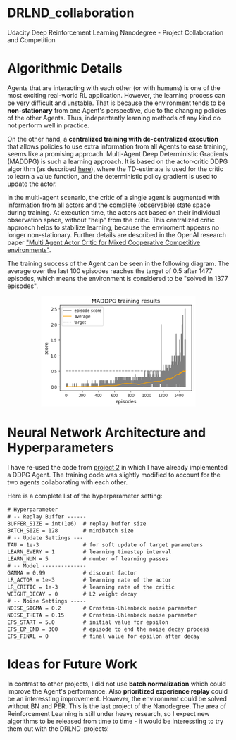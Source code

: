 # DRLND_collaboration
Udacity Deep Reinforcement Learning Nanodegree - Project Collaboration and Competition

# Algorithmic Details

Agents that are interacting with each other (or with humans) is one of the most exciting real-world RL application. However, the learning process can be very difficult and unstable. That is because the environment tends to be **non-stationary** from one Agent's perspective, due to the changing policies of the other Agents. Thus, indepentently learning methods of any kind do not perform well in practice.

On the other hand, a **centralized training with de-centralized execution** that allows policies to use extra information from all Agents to ease training, seems like a promising approach. Multi-Agent Deep Deterministic Gradients (MADDPG) is such a learning approach. It is based on the actor-critic DDPG algorithm (as described [here](https://github.com/alxwdm/DRLND_projects/blob/master/p2_continuouscontrol/Report.md)), where the TD-estimate is used for the critic to learn a value function, and the deterministic policy gradient is used to update the actor. 

In the multi-agent scenario, the critic of a single agent is augmented with information from all actors and the complete (observable) state space during training. At execution time, the actors act based on their individual observation space, without "help" from the critic. This centralized critic approach helps to stabilize learning, because the enviroment appears no longer non-stationary. Further details are described in the OpenAI research paper ["Multi Agent Actor Critic for Mixed Cooperative Competitive environments"](https://papers.nips.cc/paper/7217-multi-agent-actor-critic-for-mixed-cooperative-competitive-environments.pdf).

The training success of the Agent can be seen in the following diagram. The average over the last 100 episodes reaches the target of 0.5 after 1477 episodes, which means the environment is considered to be "solved in 1377 episodes".

<p align="center">
<img src="https://github.com/alxwdm/DRLND_projects/blob/master/p3_collaboration/pics/score.png" width="350">
</p>

# Neural Network Architecture and Hyperparameters

I have re-used the code from [project 2](https://github.com/alxwdm/DRLND_projects/tree/master/p2_continuouscontrol) in which I have already implemented a DDPG Agent. The training code was slightly modified to account for the two agents collaborating with each other.

Here is a complete list of the hyperparameter setting:
 
```
# Hyperparameter
# -- Replay Buffer ------
BUFFER_SIZE = int(1e6)  # replay buffer size
BATCH_SIZE = 128        # minibatch size
# -- Update Settings ---
TAU = 1e-3              # for soft update of target parameters
LEARN_EVERY = 1         # learning timestep interval
LEARN_NUM = 5           # number of learning passes
# -- Model --------------
GAMMA = 0.99            # discount factor
LR_ACTOR = 1e-3         # learning rate of the actor
LR_CRITIC = 1e-3        # learning rate of the critic
WEIGHT_DECAY = 0        # L2 weight decay
# -- Noise Settings -----
NOISE_SIGMA = 0.2       # Ornstein-Uhlenbeck noise parameter
NOISE_THETA = 0.15      # Ornstein-Uhlenbeck noise parameter
EPS_START = 5.0         # initial value for epsilon
EPS_EP_END = 300        # episode to end the noise decay process
EPS_FINAL = 0           # final value for epsilon after decay
```

# Ideas for Future Work

In contrast to other projects, I did not use **batch normalization** which could improve the Agent's performance. Also **prioritized experience replay** could be an interessting improvement. However, the environment could be solved without BN and PER. This is the last project of the Nanodegree. The area of Reinforcement Learning is still under heavy research, so I expect new algorithms to be released from time to time - it would be interessting to try them out with the DRLND-projects!
